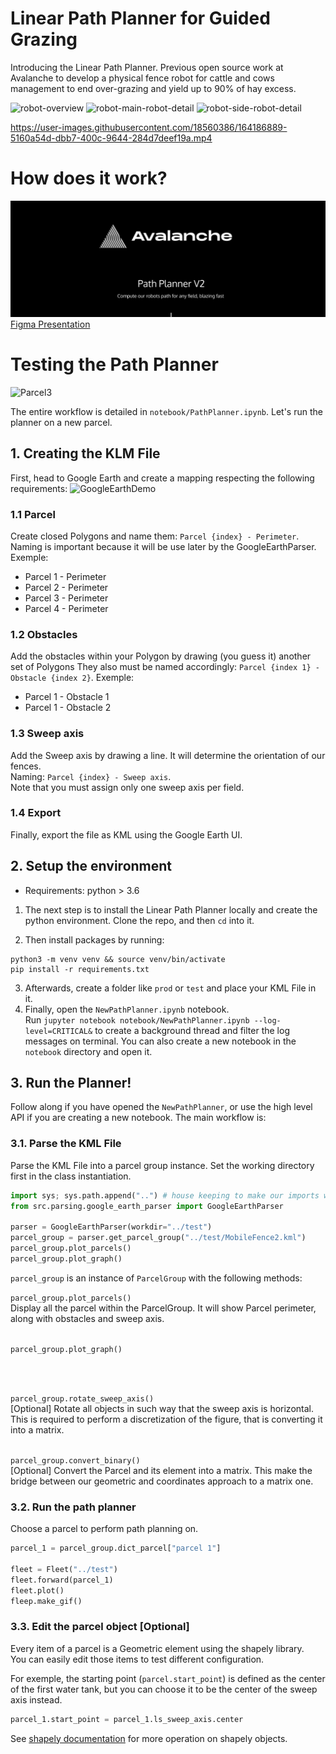 # Linear Path Planner for Guided Grazing

Introducing the Linear Path Planner. Previous open source work at Avalanche to develop a physical fence robot for cattle and cows management to end over-grazing and yield up to 90% of hay excess.

![robot-overview](img/robot_1.png)
![robot-main-robot-detail](img/robot_2.png)
![robot-side-robot-detail](img/robot_3.png)

https://user-images.githubusercontent.com/18560386/164186889-5160a54d-dbb7-400c-9644-284d7deef19a.mp4

# How does it work?

[![Figma Presentation](img/figma_presentation.png)](https://www.figma.com/proto/dmTIbV9pCkTJNlniaIH6AF/path_planner_v0?node-id=1%3A2)
[Figma Presentation](https://www.figma.com/proto/dmTIbV9pCkTJNlniaIH6AF/path_planner_v0?node-id=1%3A2)

# Testing the Path Planner

![Parcel3](img/parcel_3.gif)

The entire workflow is detailed in `notebook/PathPlanner.ipynb`.
Let's run the planner on a new parcel.

## 1. Creating the KLM File

First, head to Google Earth and create a mapping respecting the following requirements:
![GoogleEarthDemo](img/google-earth-demo.png)

### 1.1 Parcel
Create closed Polygons and name them: `Parcel {index} - Perimeter`.
Naming is important because it will be use later by the GoogleEarthParser. Exemple:
- Parcel 1 - Perimeter
- Parcel 2 - Perimeter
- Parcel 3 - Perimeter
- Parcel 4 - Perimeter

### 1.2 Obstacles
Add the obstacles within your Polygon by drawing (you guess it) another set of Polygons
They also must be named accordingly: `Parcel {index 1} - Obstacle {index 2}`. Exemple:
- Parcel 1 - Obstacle 1
- Parcel 1 - Obstacle 2

### 1.3 Sweep axis
Add the Sweep axis by drawing a line. It will determine the orientation of our fences. <br>
Naming: `Parcel {index} - Sweep axis`. <br>
Note that you must assign only one sweep axis per field.

### 1.4 Export
Finally, export the file as KML using the Google Earth UI.

## 2. Setup the environment

- Requirements: python > 3.6

1. The next step is to install the Linear Path Planner locally and create the python environment.
Clone the repo, and then `cd` into it.

2. Then install packages by running:
```
python3 -m venv venv && source venv/bin/activate
pip install -r requirements.txt
```

3. Afterwards, create a folder like `prod` or `test` and place your KML File in it.
4. Finally, open the `NewPathPlanner.ipynb` notebook. <br>
  Run `jupyter notebook notebook/NewPathPlanner.ipynb --log-level=CRITICAL&` to create a background thread and filter the log messages on terminal.
  You can also create a new notebook in the `notebook` directory and open it.

## 3. Run the Planner!

Follow along if you have opened the `NewPathPlanner`, or use the high level API if you are creating a new notebook.
The main workflow is:

### 3.1. Parse the KML File

Parse the KML File into a parcel group instance. Set the working directory first in the class instantiation.

```python
import sys; sys.path.append("..") # house keeping to make our imports work
from src.parsing.google_earth_parser import GoogleEarthParser

parser = GoogleEarthParser(workdir="../test")
parcel_group = parser.get_parcel_group("../test/MobileFence2.kml")
parcel_group.plot_parcels()
parcel_group.plot_graph()
```

`parcel_group` is an instance of `ParcelGroup` with the following methods:
<br>

`parcel_group.plot_parcels()` <br>
Display all the parcel within the ParcelGroup. It will show Parcel perimeter, along with obstacles and sweep axis.
<br><br>

`parcel_group.plot_graph()` <br>

<br><br>

`parcel_group.rotate_sweep_axis()` <br>
[Optional] Rotate all objects in such way that the sweep axis is horizontal. This is required to perform a discretization of the figure, that is converting it into a matrix. <br><br>

`parcel_group.convert_binary()` <br>
[Optional] Convert the Parcel and its element into a matrix. This make the bridge between our geometric and coordinates approach to a matrix one.


### 3.2. Run the path planner

Choose a parcel to perform path planning on.

```python
parcel_1 = parcel_group.dict_parcel["parcel 1"]

fleet = Fleet("../test")
fleet.forward(parcel_1)
fleet.plot()
fleep.make_gif()
```

### 3.3. Edit the parcel object [Optional]

Every item of a parcel is a Geometric element using the shapely library. <br>
You can easily edit those items to test different configuration.

For exemple, the starting point (`parcel.start_point`) is defined as the center of the first water tank, but you can choose it to be the center of the sweep axis instead.


```python
parcel_1.start_point = parcel_1.ls_sweep_axis.center
```

See [shapely documentation](https://shapely.readthedocs.io/en/stable/manual.html) for more operation on shapely objects.